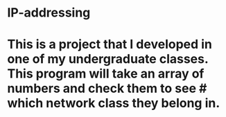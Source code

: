 # IP-addressing
# This is a project that I developed in one of my undergraduate classes. This program will take an array of numbers and check them to see # which network class they belong in.

